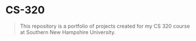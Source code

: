 # CS-320

> This repository is a portfolio of projects created for my CS 320 course at Southern New Hampshire University.
